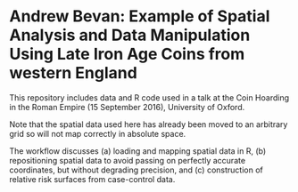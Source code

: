 # Andrew Bevan: Example of Spatial Analysis and Data Manipulation Using Late Iron Age Coins from western England

This repository includes data and R code used in a talk at the Coin Hoarding in the Roman Empire (15 September 2016), University of Oxford.

Note that the spatial data used here has already been moved to an arbitrary grid so will not map correctly in absolute space. 

The workflow discusses (a) loading and mapping spatial data in R, (b) repositioning spatial data to avoid passing on perfectly accurate coordinates, but without degrading precision, and (c) construction of relative risk surfaces from case-control data.

